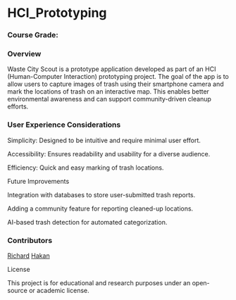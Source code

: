 # HCI_Prototyping

### Course Grade: 

### Overview

Waste City Scout is a prototype application developed as part of an HCI (Human-Computer Interaction) prototyping project. The goal of the app is to allow users to capture images of trash using their smartphone camera and mark the locations of trash on an interactive map. This enables better environmental awareness and can support community-driven cleanup efforts.


### User Experience Considerations

Simplicity: Designed to be intuitive and require minimal user effort.

Accessibility: Ensures readability and usability for a diverse audience.

Efficiency: Quick and easy marking of trash locations.

Future Improvements

Integration with databases to store user-submitted trash reports.

Adding a community feature for reporting cleaned-up locations.

AI-based trash detection for automated categorization.


### Contributors

[Richard](https://github.com/richqqrd)
[Hakan](https://github.com/HakanOz21)


License

This project is for educational and research purposes under an open-source or academic license.

